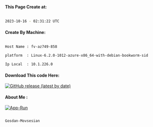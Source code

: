 
   
#### This Page Create at:

```bash

2023-10-16 - 02:31:22 UTC

```

#### Create By Machine:

```bash

Host Name : fv-az749-858

platform  : Linux-6.2.0-1012-azure-x86_64-with-debian-bookworm-sid

Ip Local  : 10.1.226.0

```
#### Download This code Here:

[![GitHub release (latest by date)](https://img.shields.io/github/v/release/Gosdan-Movsesian/Gosdan?style=for-the-badge&label=Download)](https://github.com/Gosdan-Movsesian/Gosdan/releases) 

</p> 

#### About Me :

[![App-Run](https://github.com/Gosdan-Movsesian/Gosdan/actions/workflows/App-Run.yml/badge.svg)](https://github.com/Gosdan-Movsesian/Gosdan/actions/workflows/App-Run.yml)

```bash

Gosdan-Movsesian

```

